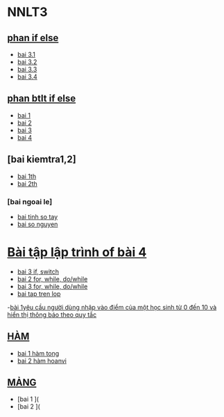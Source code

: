 # NNLT3
## [phan if else](https://hoctructuyencntt.github.io/NNLT/Bai03.html)
- [bai 3.1](https://www.jdoodle.com/a/5Az1)
- [bai 3.2](https://www.jdoodle.com/a/5D8d)
- [bai 3.3](https://www.jdoodle.com/a/5Az0)
- [bai 3.4](https://www.jdoodle.com/a/5D8f)

## [phan btlt if else](https://hoctructuyencntt.github.io/NNLT/Baitap.html)
- [bai 1](https://www.jdoodle.com/a/5B2E)
- [bai 2](https://www.jdoodle.com/a/5B2Y)
- [bai 3](https://www.jdoodle.com/a/5D8r)
- [bai 4](https://www.jdoodle.com/a/5D8s)

## [bai kiemtra1,2]
- [bai 1th](https://www.jdoodle.com/a/5F2t)
- [bai 2th](https://www.jdoodle.com/a/5F2x)

### [bai ngoai le]
- [bai tinh so tay](https://www.jdoodle.com/a/5ydD)
- [bai so nguyen](https://www.jdoodle.com/a/5AwP)

# [Bài tập lập trình of bài 4](https://hoctructuyencntt.github.io/NNLT/Bai04.html)
- [bai 3 if, switch](https://www.jdoodle.com/a/5FTW)
- [bai 2 for, while, do/while](https://www.jdoodle.com/a/5FUh)
- [bai 3 for, while, do/while](https://www.jdoodle.com/a/5FTY)
- [bai tap tren lop](https://www.jdoodle.com/a/5FUx)

-[bài 1yêu cầu người dùng nhập vào điểm của một học sinh từ 0 đến 10 và hiển thị thông báo theo quy tắc
](https://www.jdoodle.com/a/5HLs)


## [HÀM](https://hoctructuyencntt.github.io/NNLT/Bai05.html)
- [bai 1 hàm tong](https://www.jdoodle.com/a/5HLJ)
- [bai 2 hàm hoanvi](https://www.jdoodle.com/a/5HLN)


## [MẢNG](https://hoctructuyencntt.github.io/NNLT/Bai06.html)
- [bai 1  ](
- [bai 2  ](
